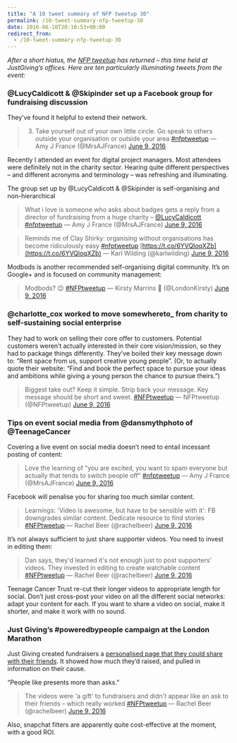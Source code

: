 ```yaml
---
title: "A 10 tweet summary of NFP tweetup 30"
permalink: /10-tweet-summary-nfp-tweetup-30
date: 2016-06-10T20:10:53+00:00
redirect_from:
  - /10-tweet-summary-nfp-tweetup-30
---
```


*After a short hiatus, the [NFP tweetup](http://www.eventbrite.co.uk/e/nfptweetup-30-9-june-2016-tickets-25771964640) has returned – this time held at JustGiving’s offices. Here are ten particularly illuminating tweets from the event:*

### @LucyCaldicott & @Skipinder set up a Facebook group for fundraising discussion

They’ve found it helpful to extend their network.

> 3. Take yourself out of your own little circle. Go speak to others outside your organisation or outside your area [#nfptweetup](https://twitter.com/hashtag/nfptweetup?src=hash&ref_src=twsrc%5Etfw)
> — Amy J France (@MrsAJFrance) [June 9, 2016](https://twitter.com/MrsAJFrance/status/740958390793428992?ref_src=twsrc%5Etfw)

Recently I attended an event for digital project managers. Most attendees were definitely not in the charity sector. Hearing quite different perspectives – and different acronyms and terminology – was refreshing and illuminating.

The group set up by @LucyCaldicott & @Skipinder is self-organising and non-hierarchical

> What i love is someone who asks about badges gets a reply from a director of fundraising from a huge charity – [@LucyCaldicott](https://twitter.com/LucyCaldicott?ref_src=twsrc%5Etfw) [#nfptweetup](https://twitter.com/hashtag/nfptweetup?src=hash&ref_src=twsrc%5Etfw)
> — Amy J France (@MrsAJFrance) [June 9, 2016](https://twitter.com/MrsAJFrance/status/740958767018352644?ref_src=twsrc%5Etfw)

> Reminds me of Clay Shirky: organising without organisations has become ridiculously easy [#nfptweetup](https://twitter.com/hashtag/nfptweetup?src=hash&ref_src=twsrc%5Etfw)  [https://t.co/6YVQloqXZb](https://t.co/6YVQloqXZb)
> — Karl Wilding (@karlwilding) [June 9, 2016](https://twitter.com/karlwilding/status/740959304874921984?ref_src=twsrc%5Etfw)

Modbods is another recommended self-organising digital community. It’s on Google+ and is focused on community management:

> Modbods? 😉 [#NFPtweetup](https://twitter.com/hashtag/NFPtweetup?src=hash&ref_src=twsrc%5Etfw)
> — Kirsty Marrins 📝 (@LondonKirsty) [June 9, 2016](https://twitter.com/LondonKirsty/status/740961866860630016?ref_src=twsrc%5Etfw)

### @charlotte_cox worked to move somewhereto_ from charity to self-sustaining social enterprise

They had to work on selling their core offer to customers. Potential customers weren’t actually interested in their core vision/mission, so they had to package things differently.
They’ve boiled their key message down to: “Rent space from us, support creative young people”. (Or, to actually quote their website: “Find and book the perfect space to pursue your ideas and ambitions while giving a young person the chance to pursue theirs.”)

> Biggest take out? Keep it simple. Strip back your message. Key message should be short and sweet. [#NFPtweetup](https://twitter.com/hashtag/NFPtweetup?src=hash&ref_src=twsrc%5Etfw)
> — NFPtweetup (@NFPtweetup) [June 9, 2016](https://twitter.com/NFPtweetup/status/740970233943461888?ref_src=twsrc%5Etfw)

### Tips on event social media from @dansmythphoto of @TeenageCancer

Covering a live event on social media doesn’t need to entail incessant posting of content:

> Love the learning of "you are excited, you want to spam everyone but actually that tends to switch people off" [#nfptweetup](https://twitter.com/hashtag/nfptweetup?src=hash&ref_src=twsrc%5Etfw)
> — Amy J France (@MrsAJFrance) [June 9, 2016](https://twitter.com/MrsAJFrance/status/740972516601135104?ref_src=twsrc%5Etfw)

Facebook will penalise you for sharing too much similar content.

> Learnings: 'Video is awesome, but have to be sensible with it': FB downgrades similar content. Dedicate resource to find stories [#NFPtweetup](https://twitter.com/hashtag/NFPtweetup?src=hash&ref_src=twsrc%5Etfw)
> — Rachel Beer (@rachelbeer) [June 9, 2016](https://twitter.com/rachelbeer/status/740974825796145152?ref_src=twsrc%5Etfw)

It’s not always sufficient to just share supporter videos. You need to invest in editing them:

> Dan says, they'd learned it's not enough just to post supporters' videos. They invested in editing to create watchable content [#NFPtweetup](https://twitter.com/hashtag/NFPtweetup?src=hash&ref_src=twsrc%5Etfw)
> — Rachel Beer (@rachelbeer) [June 9, 2016](https://twitter.com/rachelbeer/status/740973287799394304?ref_src=twsrc%5Etfw)

Teenage Cancer Trust re-cut their longer videos to appropriate length for social.
Don’t just cross-post your video on all the different social networks: adapt your content for each.
If you want to share a video on social, make it shorter, and make it work with no sound.

### Just Giving’s #poweredbypeople campaign at the London Marathon

Just Giving created fundraisers a [personalised page that they could share with their friends](https://poweredbypeople.justgiving.com/). It showed how much they’d raised, and pulled in information on their cause.

“People like presents more than asks.”

> The videos were 'a gift' to fundraisers and didn't appear like an ask to their friends – which really worked [#NFPtweetup](https://twitter.com/hashtag/NFPtweetup?src=hash&ref_src=twsrc%5Etfw)
> — Rachel Beer (@rachelbeer) [June 9, 2016](https://twitter.com/rachelbeer/status/740987592947183616?ref_src=twsrc%5Etfw)

Also, snapchat filters are apparently quite cost-effective at the moment, with a good ROI.